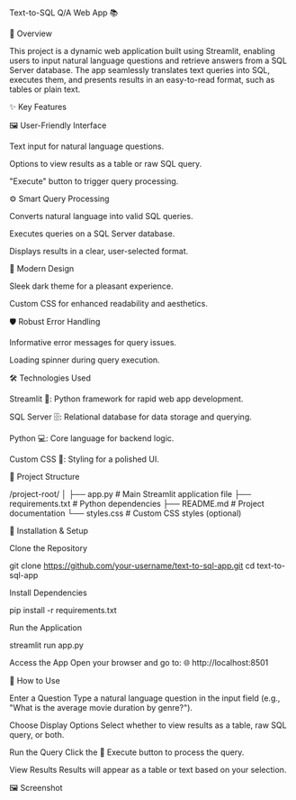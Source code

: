 Text-to-SQL Q/A Web App 📚

📖 Overview

This project is a dynamic web application built using Streamlit, enabling users to input natural language questions and retrieve answers from a SQL Server database. The app seamlessly translates text queries into SQL, executes them, and presents results in an easy-to-read format, such as tables or plain text.



✨ Key Features





🖼️ User-Friendly Interface





Text input for natural language questions.



Options to view results as a table or raw SQL query.



"Execute" button to trigger query processing.



⚙️ Smart Query Processing





Converts natural language into valid SQL queries.



Executes queries on a SQL Server database.



Displays results in a clear, user-selected format.



🎨 Modern Design





Sleek dark theme for a pleasant experience.



Custom CSS for enhanced readability and aesthetics.



🛡️ Robust Error Handling





Informative error messages for query issues.



Loading spinner during query execution.



🛠️ Technologies Used





Streamlit 🐍: Python framework for rapid web app development.



SQL Server 🗄️: Relational database for data storage and querying.



Python 💻: Core language for backend logic.



Custom CSS 🎨: Styling for a polished UI.



📂 Project Structure

/project-root/
│
├── app.py              # Main Streamlit application file
├── requirements.txt    # Python dependencies
├── README.md           # Project documentation
└── styles.css          # Custom CSS styles (optional)



🚀 Installation & Setup





Clone the Repository

git clone https://github.com/your-username/text-to-sql-app.git
cd text-to-sql-app



Install Dependencies

pip install -r requirements.txt



Run the Application

streamlit run app.py



Access the App
Open your browser and go to:
🌐 http://localhost:8501



📝 How to Use





Enter a Question
Type a natural language question in the input field (e.g., "What is the average movie duration by genre?").



Choose Display Options
Select whether to view results as a table, raw SQL query, or both.



Run the Query
Click the 🚀 Execute button to process the query.



View Results
Results will appear as a table or text based on your selection.



🖼️ Screenshot

